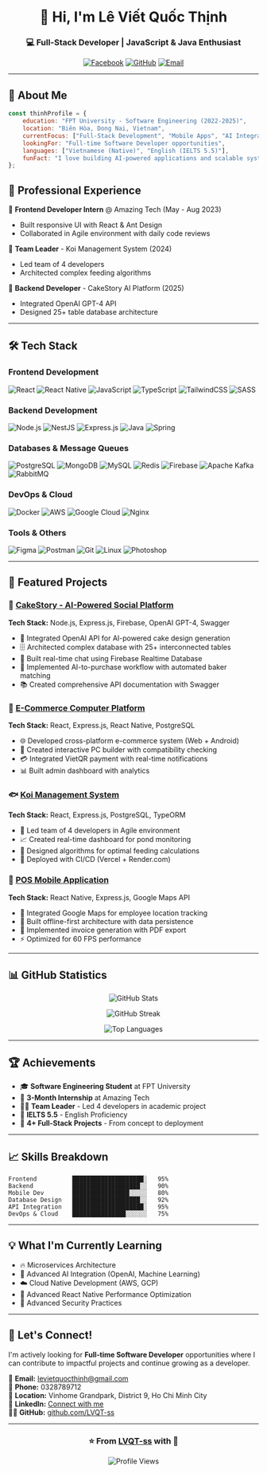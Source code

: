 <div align="center">
  
# 👋 Hi, I'm Lê Viết Quốc Thịnh

### 💻 Full-Stack Developer | JavaScript & Java Enthusiast

[![Facebook](https://img.shields.io/badge/Facebook-%231877F2.svg?style=for-the-badge&logo=Facebook&logoColor=white)](https://www.facebook.com/levietquocthinh/)
[![GitHub](https://img.shields.io/badge/GitHub-%23121011.svg?style=for-the-badge&logo=github&logoColor=white)](https://github.com/LVQT-ss)
[![Email](https://img.shields.io/badge/Email-D14836?style=for-the-badge&logo=gmail&logoColor=white)](mailto:levietquocthinh@gmail.com)

</div>

---

## 🚀 About Me

```javascript
const thinhProfile = {
    education: "FPT University - Software Engineering (2022-2025)",
    location: "Biên Hòa, Dong Nai, Vietnam",
    currentFocus: ["Full-Stack Development", "Mobile Apps", "AI Integration"],
    lookingFor: "Full-time Software Developer opportunities",
    languages: ["Vietnamese (Native)", "English (IELTS 5.5)"],
    funFact: "I love building AI-powered applications and scalable systems!"
};
```

## 💼 Professional Experience

🔹 **Frontend Developer Intern** @ Amazing Tech (May - Aug 2023)
- Built responsive UI with React & Ant Design
- Collaborated in Agile environment with daily code reviews

🔹 **Team Leader** - Koi Management System (2024)
- Led team of 4 developers
- Architected complex feeding algorithms

🔹 **Backend Developer** - CakeStory AI Platform (2025)
- Integrated OpenAI GPT-4 API
- Designed 25+ table database architecture

---

## 🛠️ Tech Stack

### Frontend Development
![React](https://img.shields.io/badge/React-%2320232a.svg?style=for-the-badge&logo=react&logoColor=%2361DAFB)
![React Native](https://img.shields.io/badge/React_Native-%2320232a.svg?style=for-the-badge&logo=react&logoColor=%2361DAFB)
![JavaScript](https://img.shields.io/badge/JavaScript-%23323330.svg?style=for-the-badge&logo=javascript&logoColor=%23F7DF1E)
![TypeScript](https://img.shields.io/badge/TypeScript-%23007ACC.svg?style=for-the-badge&logo=typescript&logoColor=white)
![TailwindCSS](https://img.shields.io/badge/Tailwind-%2338B2AC.svg?style=for-the-badge&logo=tailwind-css&logoColor=white)
![SASS](https://img.shields.io/badge/SASS-hotpink.svg?style=for-the-badge&logo=SASS&logoColor=white)

### Backend Development
![Node.js](https://img.shields.io/badge/Node.js-6DA55F?style=for-the-badge&logo=node.js&logoColor=white)
![NestJS](https://img.shields.io/badge/NestJS-%23E0234E.svg?style=for-the-badge&logo=nestjs&logoColor=white)
![Express.js](https://img.shields.io/badge/Express.js-%23404d59.svg?style=for-the-badge&logo=express&logoColor=%2361DAFB)
![Java](https://img.shields.io/badge/Java-%23ED8B00.svg?style=for-the-badge&logo=openjdk&logoColor=white)
![Spring](https://img.shields.io/badge/Spring-%236DB33F.svg?style=for-the-badge&logo=spring&logoColor=white)

### Databases & Message Queues
![PostgreSQL](https://img.shields.io/badge/PostgreSQL-%23316192.svg?style=for-the-badge&logo=postgresql&logoColor=white)
![MongoDB](https://img.shields.io/badge/MongoDB-%234ea94b.svg?style=for-the-badge&logo=mongodb&logoColor=white)
![MySQL](https://img.shields.io/badge/MySQL-%2300f.svg?style=for-the-badge&logo=mysql&logoColor=white)
![Redis](https://img.shields.io/badge/Redis-%23DD0031.svg?style=for-the-badge&logo=redis&logoColor=white)
![Firebase](https://img.shields.io/badge/Firebase-%23039BE5.svg?style=for-the-badge&logo=firebase)
![Apache Kafka](https://img.shields.io/badge/Apache%20Kafka-000?style=for-the-badge&logo=apachekafka)
![RabbitMQ](https://img.shields.io/badge/RabbitMQ-FF6600?style=for-the-badge&logo=rabbitmq&logoColor=white)

### DevOps & Cloud
![Docker](https://img.shields.io/badge/Docker-%230db7ed.svg?style=for-the-badge&logo=docker&logoColor=white)
![AWS](https://img.shields.io/badge/AWS-%23FF9900.svg?style=for-the-badge&logo=amazon-aws&logoColor=white)
![Google Cloud](https://img.shields.io/badge/GoogleCloud-%234285F4.svg?style=for-the-badge&logo=google-cloud&logoColor=white)
![Nginx](https://img.shields.io/badge/Nginx-%23009639.svg?style=for-the-badge&logo=nginx&logoColor=white)

### Tools & Others
![Figma](https://img.shields.io/badge/Figma-%23F24E1E.svg?style=for-the-badge&logo=figma&logoColor=white)
![Postman](https://img.shields.io/badge/Postman-FF6C37?style=for-the-badge&logo=postman&logoColor=white)
![Git](https://img.shields.io/badge/Git-%23F05033.svg?style=for-the-badge&logo=git&logoColor=white)
![Linux](https://img.shields.io/badge/Linux-FCC624?style=for-the-badge&logo=linux&logoColor=black)
![Photoshop](https://img.shields.io/badge/Photoshop-%2331A8FF.svg?style=for-the-badge&logo=adobe%20photoshop&logoColor=white)

---

## 🎯 Featured Projects

### 🍰 [CakeStory - AI-Powered Social Platform](https://github.com/LVQT-ss/CakeStory_BE)
**Tech Stack:** Node.js, Express.js, Firebase, OpenAI GPT-4, Swagger

- 🤖 Integrated OpenAI API for AI-powered cake design generation
- 🗄️ Architected complex database with 25+ interconnected tables
- 💬 Built real-time chat using Firebase Realtime Database
- 🔄 Implemented AI-to-purchase workflow with automated baker matching
- 📚 Created comprehensive API documentation with Swagger

### 🛒 [E-Commerce Computer Platform](https://github.com/LVQT-ss/SHOPC.git)
**Tech Stack:** React, Express.js, React Native, PostgreSQL

- 🌐 Developed cross-platform e-commerce system (Web + Android)
- 🔧 Created interactive PC builder with compatibility checking
- 💳 Integrated VietQR payment with real-time notifications
- 📊 Built admin dashboard with analytics

### 🐟 [Koi Management System](https://github.com/LVQT-ss/Fall2024SWD392_SE1707_Group3_BE.git)
**Tech Stack:** React, Express.js, PostgreSQL, TypeORM

- 👥 Led team of 4 developers in Agile environment
- 📈 Created real-time dashboard for pond monitoring
- 🧮 Designed algorithms for optimal feeding calculations
- 🚀 Deployed with CI/CD (Vercel + Render.com)

### 📱 [POS Mobile Application](https://github.com/LVQT-ss/RN-assigment.git)
**Tech Stack:** React Native, Express.js, Google Maps API

- 📍 Integrated Google Maps for employee location tracking
- 📲 Built offline-first architecture with data persistence
- 🧾 Implemented invoice generation with PDF export
- ⚡ Optimized for 60 FPS performance

---

## 📊 GitHub Statistics

<div align="center">
  
![GitHub Stats](https://github-readme-stats.vercel.app/api?username=LVQT-ss&show_icons=true&theme=radical&hide_border=true&bg_color=0D1117&title_color=F85D7F&icon_color=F8D866)

![GitHub Streak](https://github-readme-streak-stats.herokuapp.com/?user=LVQT-ss&theme=radical&hide_border=true&background=0D1117&stroke=F85D7F&ring=F8D866&fire=F85D7F&currStreakLabel=F85D7F)

![Top Languages](https://github-readme-stats.vercel.app/api/top-langs/?username=LVQT-ss&layout=compact&theme=radical&hide_border=true&bg_color=0D1117&title_color=F85D7F&text_color=FFF)

</div>

---

## 🏆 Achievements

- 🎓 **Software Engineering Student** at FPT University
- 💼 **3-Month Internship** at Amazing Tech
- 👨‍💼 **Team Leader** - Led 4 developers in academic project
- 🏅 **IELTS 5.5** - English Proficiency
- 🚀 **4+ Full-Stack Projects** - From concept to deployment

---

## 📈 Skills Breakdown

```text
Frontend          ████████████████████░   95%
Backend           ███████████████████░░   90%
Mobile Dev        ████████████████░░░░░   80%
Database Design   ███████████████████░░   92%
API Integration   ████████████████████░   95%
DevOps & Cloud    ███████████████░░░░░░   75%
```

---

## 💡 What I'm Currently Learning

- 🔥 Microservices Architecture
- 🤖 Advanced AI Integration (OpenAI, Machine Learning)
- ☁️ Cloud Native Development (AWS, GCP)
- 📱 Advanced React Native Performance Optimization
- 🔐 Advanced Security Practices

---

## 🤝 Let's Connect!

I'm actively looking for **Full-time Software Developer** opportunities where I can contribute to impactful projects and continue growing as a developer.

📧 **Email:** levietquocthinh@gmail.com  
📱 **Phone:** 0328789712  
📍 **Location:** Vinhome Grandpark, District 9, Ho Chi Minh City  
💼 **LinkedIn:** [Connect with me](https://www.linkedin.com/in/levietquocthinh/)  
👨‍💻 **GitHub:** [github.com/LVQT-ss](https://github.com/LVQT-ss)

---

<div align="center">

### ⭐️ From [LVQT-ss](https://github.com/LVQT-ss) with 💙

![Profile Views](https://komarev.com/ghpvc/?username=LVQT-ss&color=brightgreen&style=for-the-badge)

</div>
